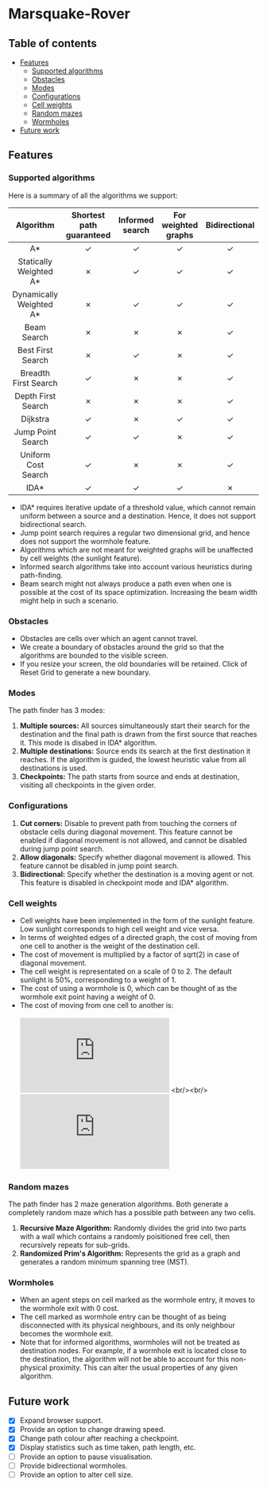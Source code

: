 # Marsquake-Rover

## Table of contents

* [Features](#features)
  * [Supported algorithms](#supported-algorithms)
  * [Obstacles](#Obstacles)
  * [Modes](#Modes)
  * [Configurations](#Configurations)
  * [Cell weights](#Cell-weights)
  * [Random mazes](#Random-mazes)
  * [Wormholes](#Wormholes)
* [Future work](#Future-work)

## Features

### Supported algorithms

Here is a summary of all the algorithms we support:

| Algorithm  | Shortest path guaranteed | Informed search | For weighted graphs | Bidirectional | Supports wormholes |
| :-------------: | :-------------: | :-------------: | :-------------: | :-----------: | :-------: |
| A*  | ✓  | ✓ | ✓ |  ✓ | ✓ |
| Statically Weighted A*  | ✗  | ✓ | ✓ | ✓ | ✓ |
| Dynamically Weighted A*  | ✗  | ✓ | ✓ | ✓ | ✓ |
| Beam Search  | ✗  | ✗ | ✗ | ✓ | ✓ |
| Best First Search  | ✗  | ✓ |  ✗  | ✓ | ✓ |
| Breadth First Search  | ✓  | ✗  | ✗  | ✓ | ✓ |
| Depth First Search  | ✗  | ✗  | ✗  | ✓ | ✓ |
| Dijkstra  | ✓  | ✗  | ✓  | ✓ | ✓ |
| Jump Point Search  | ✓   | ✓ | ✗  | ✓ | ✗ |
| Uniform Cost Search  | ✓  | ✗  | ✗  | ✓ | ✓ |
| IDA*  | ✓   | ✓ | ✓ | ✗ | ✓ |

* IDA* requires iterative update of a threshold value, which cannot remain uniform between a source and a destination. Hence, it does not support bidirectional search.
* Jump point search requires a regular two dimensional grid, and hence does not support the wormhole feature.
* Algorithms which are not meant for weighted graphs will be unaffected by cell weights (the sunlight feature).
* Informed search algorithms take into account various heuristics during path-finding.
* Beam search might not always produce a path even when one is possible at the cost of its space optimization. Increasing the beam width might help in such a scenario.

### Obstacles
* Obstacles are cells over which an agent cannot travel.
* We create a boundary of obstacles around the grid so that the algorithms are bounded to the visible screen.
* If you resize your screen, the old boundaries will be retained. Click of Reset Grid to generate a new boundary.

### Modes
The path finder has 3 modes:
1. **Multiple sources:** All sources simultaneously start their search for the destination and the final path is drawn from the first source that reaches it. This mode is disabed in IDA* algorithm.
1. **Multiple destinations:** Source ends its search at the first destination it reaches. If the algorithm is guided, the lowest heuristic value from all destinations is used.
1. **Checkpoints:** The path starts from source and ends at destination, visiting all checkpoints in the given order.

### Configurations
1. **Cut corners:** Disable to prevent path from touching the corners of obstacle cells during diagonal movement. This feature cannot be enabled if diagonal movement is not allowed, and cannot be disabled during jump point search.
1. **Allow diagonals:** Specify whether diagonal movement is allowed. This feature cannot be disabled in jump point search.
1. **Bidirectional:** Specify whether the destination is a moving agent or not. This feature is disabled in checkpoint mode and IDA* algorithm.

### Cell weights
* Cell weights have been implemented in the form of the sunlight feature. Low sunlight corresponds to high cell weight and vice versa.
* In terms of weighted edges of a directed graph, the cost of moving from one cell to another is the weight of the destination cell.
* The cost of movement is multiplied by a factor of sqrt(2) in case of diagonal movement.
* The cell weight is representated on a scale of 0 to 2. The default sunlight is 50%, corresponding to a weight of 1.
* The cost of using a wormhole is 0, which can be thought of as the wormhole exit point having a weight of 0.
* The cost of moving from one cell to another is: <br/><br/>
![equation1](https://latex.codecogs.com/gif.latex?cost(x,&space;y)&space;=&space;sqrt(manhattanDistance(x,&space;y))&space;*&space;cellWeight(y)) <br/><br/>
![equation2](https://latex.codecogs.com/gif.latex?cellWeight(y)&space;=&space;((100&space;-&space;sunlightIntensity(y))&space;/&space;100&space;)&space;*&space;2)

### Random mazes
The path finder has 2 maze generation algorithms. Both generate a completely random maze which has a possible path between any two cells.
1. **Recursive Maze Algorithm:** Randomly divides the grid into two parts with a wall which contains a randomly poisitioned free cell, then recursively repeats for sub-grids.
1. **Randomized Prim's Algorithm:** Represents the grid as a graph and generates a random  minimum spanning tree (MST).
### Wormholes
* When an agent steps on cell marked as the wormhole entry, it moves to the wormhole exit with 0 cost.
* The cell marked as wormhole entry can be thought of as being disconnected with its physical neighbours, and its only neighbour becomes the wormhole exit.
* Note that for informed algorithms, wormholes will not be treated as destination nodes. For example, if a wormhole exit is located close to the destination, the algorithm will not be able to account for this non-physical proximity. This can alter the usual properties of any given algorithm.

## Future work
- [X] Expand browser support.
- [X] Provide an option to change drawing speed.
- [X] Change path colour after reaching a checkpoint.
- [X] Display statistics such as time taken, path length, etc.
- [ ] Provide an option to pause visualisation.
- [ ] Provide bidirectional wormholes.
- [ ] Provide an option to alter cell size.
